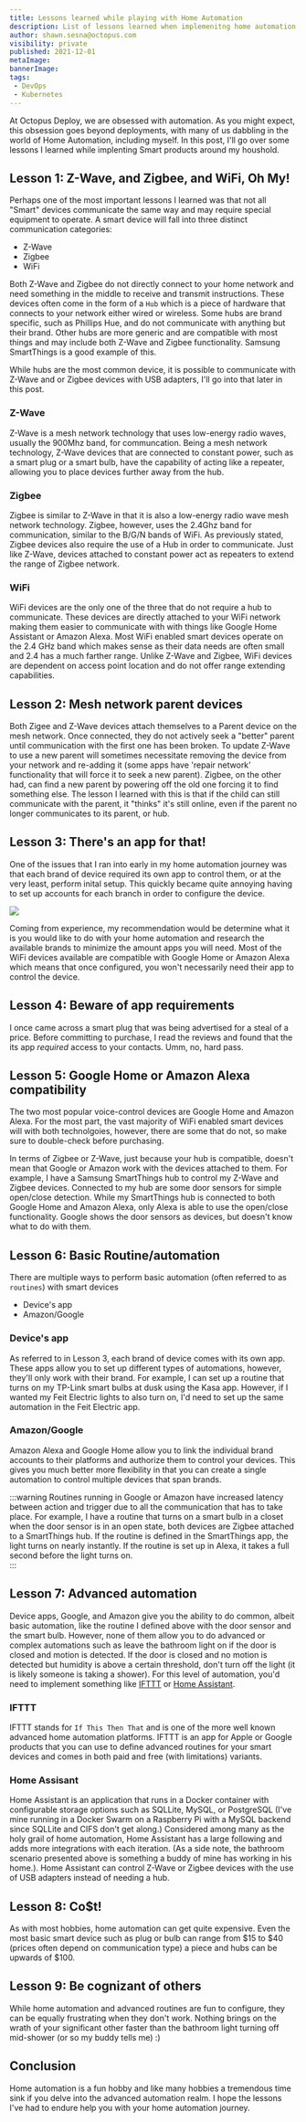 ```yaml
---
title: Lessons learned while playing with Home Automation
description: List of lessons learned when implemenitng home automation.
author: shawn.sesna@octopus.com
visibility: private
published: 2021-12-01
metaImage: 
bannerImage: 
tags:
 - DevOps
 - Kubernetes
---
```


At Octopus Deploy, we are obsessed with automation.  As you might expect, this obsession goes beyond deployments, with many of us dabbling in the world of Home Automation, including myself.  In this post, I'll go over some lessons I learned while implenting Smart products around my houshold.

## Lesson 1: Z-Wave, and Zigbee, and WiFi, Oh My!
Perhaps one of the most important lessons I learned was that not all "Smart" devices communicate the same way and may require special equipment to operate.  A smart device will fall into three distinct communication categories:
- Z-Wave
- Zigbee
- WiFi

Both Z-Wave and Zigbee do not directly connect to your home network and need something in the middle to receive and transmit instructions.  These devices often come in the form of a `Hub` which is a piece of hardware that connects to your network either wired or wireless.  Some hubs are brand specific, such as Phillips Hue, and do not communicate with anything but their brand.  Other hubs are more generic and are compatible with most things and may include both Z-Wave and Zigbee functionality.  Samsung SmartThings is a good example of this.

While hubs are the most common device, it is possible to communicate with Z-Wave and or Zigbee devices with USB adapters, I'll go into that later in this post.

### Z-Wave
Z-Wave is a mesh network technology that uses low-energy radio waves, usually the 900Mhz band, for communcation.  Being a mesh network technology, Z-Wave devices that are connected to constant power, such as a smart plug or a smart bulb, have the capability of acting like a repeater, allowing you to place devices further away from the hub.

### Zigbee
Zigbee is similar to Z-Wave in that it is also a low-energy radio wave mesh network technology. Zigbee, however, uses the 2.4Ghz band for communication, similar to the B/G/N bands of WiFi.  As previously stated, Zigbee devices also require the use of a Hub in order to communicate.  Just like Z-Wave, devices attached to constant power act as repeaters to extend the range of Zigbee network.

### WiFi
WiFi devices are the only one of the three that do not require a hub to communicate.  These devices are directly attached to your WiFi network making them easier to communicate with with things like Google Home Assistant or Amazon Alexa.  Most WiFi enabled smart devices operate on the 2.4 GHz band which makes sense as their data needs are often small and 2.4 has a much farther range.  Unlike Z-Wave and Zigbee, WiFi devices are dependent on access point location and do not offer range extending capabilities.

## Lesson 2: Mesh network parent devices
Both Zigee and Z-Wave devices attach themselves to a Parent device on the mesh network.  Once connected, they do not actively seek a "better" parent until communication with the first one has been broken.  To update Z-Wave to use a new parent will sometimes necessitate removing the device from your network and re-adding it (some apps have 'repair network' functionality that will force it to seek a new parent).  Zigbee, on the other had, can find a new parent by powering off the old one forcing it to find something else.  The lesson I learned with this is that if the child can still communicate with the parent, it "thinks" it's still online, even if the parent no longer communicates to its parent, or hub.

## Lesson 3: There's an app for that!
One of the issues that I ran into early in my home automation journey was that each brand of device required its own app to control them, or at the very least, perform inital setup.  This quickly became quite annoying having to set up accounts for each branch in order to configure the device.

![](too-many-apps.png)

Coming from experience, my recommendation would be determine what it is you would like to do with your home automation and research the available brands to minimize the amount apps you will need.  Most of the WiFi devices available are compatible with Google Home or Amazon Alexa which means that once configured, you won't necessarily need their app to control the device.

## Lesson 4: Beware of app requirements
I once came across a smart plug that was being advertised for a steal of a price.  Before committing to purchase, I read the reviews and found that the its app *required* access to your contacts.  Umm, no, hard pass.

## Lesson 5: Google Home or Amazon Alexa compatibility
The two most popular voice-control devices are Google Home and Amazon Alexa.  For the most part, the vast majority of WiFi enabled smart devices will with both technolgoies, however, there are some that do not, so make sure to double-check before purchasing.

In terms of Zigbee or Z-Wave, just because your hub is compatible, doesn't mean that Google or Amazon work with the devices attached to them.  For example, I have a Samsung SmartThings hub to control my Z-Wave and Zigbee devices.  Connected to my hub are some door sensors for simple open/close detection.  While my SmartThings hub is connected to both Google Home and Amazon Alexa, only Alexa is able to use the open/close functionality.  Google shows the door sensors as devices, but doesn't know what to do with them.

## Lesson 6: Basic Routine/automation
There are multiple ways to perform basic automation (often referred to as `routines`) with smart devices

- Device's app
- Amazon/Google

### Device's app
As referred to in Lesson 3, each brand of device comes with its own app.  These apps allow you to set up different types of automations, however, they'll only work with their brand.  For example, I can set up a routine that turns on my TP-Link smart bulbs at dusk using the Kasa app.  However, if I wanted my Feit Electric lights to also turn on, I'd need to set up the same automation in the Feit Electric app.

### Amazon/Google
Amazon Alexa and Google Home allow you to link the individual brand accounts to their platforms and authorize them to control your devices.  This gives you much better more flexibility in that you can create a single automation to control multiple devices that span brands.

:::warning
Routines running in Google or Amazon have increased latency between action and trigger due to all the communication that has to take place.  For example, I have a routine that turns on a smart bulb in a closet when the door sensor is in an open state, both devices are Zigbee attached to a SmartThings hub.  If the routine is defined in the SmartThings app, the light turns on nearly instantly.  If the routine is set up in Alexa, it takes a full second before the light turns on.  
:::

## Lesson 7: Advanced automation
Device apps, Google, and Amazon give you the ability to do common, albeit basic automation, like the routine I defined above with the door sensor and the smart bulb.  However, none of them allow you to do advanced or complex automations such as leave the bathroom light on if the door is closed and motion is detected.  If the door is closed and no motion is detected but humidity is above a certain threshold, don't turn off the light (it is likely someone is taking a shower).  For this level of automation, you'd need to implement something like [IFTTT](https://ifttt.com/) or [Home Assistant](https://www.home-assistant.io/).

### IFTTT
IFTTT stands for `If This Then That` and is one of the more well known advanced home automation platforms.  IFTTT is an app for Apple or Google products that you can use to define advanced routines for your smart devices and comes in both paid and free (with limitations) variants.

### Home Assisant
Home Assistant is an application that runs in a Docker container with configurable storage options such as SQLLite, MySQL, or PostgreSQL (I've mine running in a Docker Swarm on a Raspberry Pi with a MySQL backend since SQLLite and CIFS don't get along.)  Considered among many as the holy grail of home automation, Home Assistant has a large following and adds more integrations with each iteration.  (As a side note, the bathroom scenario presented above is something a buddy of mine has working in his home.).  Home Assistant can control Z-Wave or Zigbee devices with the use of USB adapters instead of needing a hub.

## Lesson 8: Co$t!
As with most hobbies, home automation can get quite expensive.  Even the most basic smart device such as plug or bulb can range from $15 to $40 (prices often depend on communication type) a piece and hubs can be upwards of $100.

## Lesson 9: Be cognizant of others
While home automation and advanced routines are fun to configure, they can be equally frustrating when they don't work.  Nothing brings on the wrath of your significant other faster than the bathroom light turning off mid-shower (or so my buddy tells me) :)

## Conclusion
Home automation is a fun hobby and like many hobbies a tremendous time sink if you delve into the advanced automation realm.  I hope the lessons I've had to endure help you with your home automation journey.